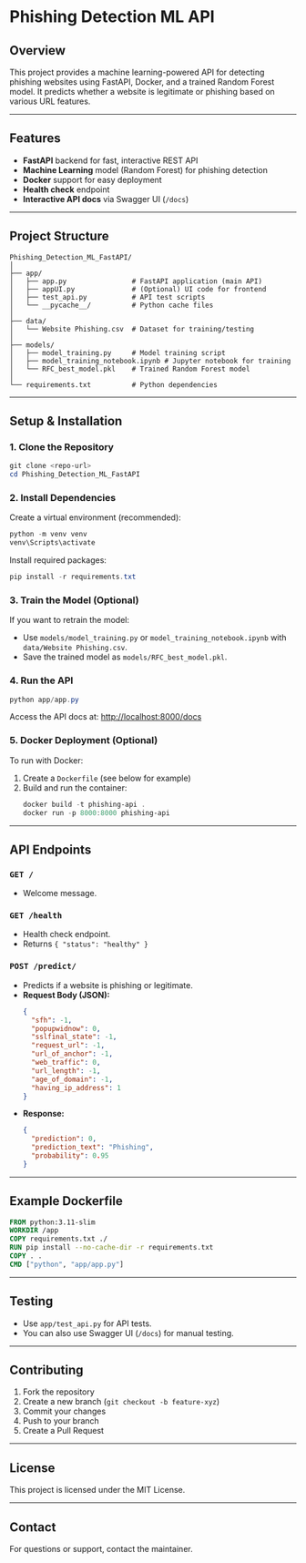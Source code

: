 # Phishing Detection ML API

## Overview
This project provides a machine learning-powered API for detecting phishing websites using FastAPI, Docker, and a trained Random Forest model. It predicts whether a website is legitimate or phishing based on various URL features.

---

## Features
- **FastAPI** backend for fast, interactive REST API
- **Machine Learning** model (Random Forest) for phishing detection
- **Docker** support for easy deployment
- **Health check** endpoint
- **Interactive API docs** via Swagger UI (`/docs`)

---

## Project Structure
```
Phishing_Detection_ML_FastAPI/
│
├── app/
│   ├── app.py                # FastAPI application (main API)
│   ├── appUI.py              # (Optional) UI code for frontend
│   ├── test_api.py           # API test scripts
│   └── __pycache__/          # Python cache files
│
├── data/
│   └── Website Phishing.csv  # Dataset for training/testing
│
├── models/
│   ├── model_training.py     # Model training script
│   ├── model_training_notebook.ipynb # Jupyter notebook for training
│   └── RFC_best_model.pkl    # Trained Random Forest model
│
└── requirements.txt          # Python dependencies
```

---

## Setup & Installation

### 1. Clone the Repository
```powershell
git clone <repo-url>
cd Phishing_Detection_ML_FastAPI
```

### 2. Install Dependencies
Create a virtual environment (recommended):
```powershell
python -m venv venv
venv\Scripts\activate
```
Install required packages:
```powershell
pip install -r requirements.txt
```

### 3. Train the Model (Optional)
If you want to retrain the model:
- Use `models/model_training.py` or `model_training_notebook.ipynb` with `data/Website Phishing.csv`.
- Save the trained model as `models/RFC_best_model.pkl`.

### 4. Run the API
```powershell
python app/app.py
```
Access the API docs at: [http://localhost:8000/docs](http://localhost:8000/docs)

### 5. Docker Deployment (Optional)
To run with Docker:
1. Create a `Dockerfile` (see below for example)
2. Build and run the container:
   ```powershell
   docker build -t phishing-api .
   docker run -p 8000:8000 phishing-api
   ```

---

## API Endpoints

### `GET /`
- Welcome message.

### `GET /health`
- Health check endpoint.
- Returns `{ "status": "healthy" }`

### `POST /predict/`
- Predicts if a website is phishing or legitimate.
- **Request Body (JSON):**
  ```json
  {
    "sfh": -1,
    "popupwidnow": 0,
    "sslfinal_state": -1,
    "request_url": -1,
    "url_of_anchor": -1,
    "web_traffic": 0,
    "url_length": -1,
    "age_of_domain": -1,
    "having_ip_address": 1
  }
  ```
- **Response:**
  ```json
  {
    "prediction": 0,
    "prediction_text": "Phishing",
    "probability": 0.95
  }
  ```

---

## Example Dockerfile
```dockerfile
FROM python:3.11-slim
WORKDIR /app
COPY requirements.txt ./
RUN pip install --no-cache-dir -r requirements.txt
COPY . .
CMD ["python", "app/app.py"]
```

---

## Testing
- Use `app/test_api.py` for API tests.
- You can also use Swagger UI (`/docs`) for manual testing.

---

## Contributing
1. Fork the repository
2. Create a new branch (`git checkout -b feature-xyz`)
3. Commit your changes
4. Push to your branch
5. Create a Pull Request

---

## License
This project is licensed under the MIT License.

---

## Contact
For questions or support, contact the maintainer.
